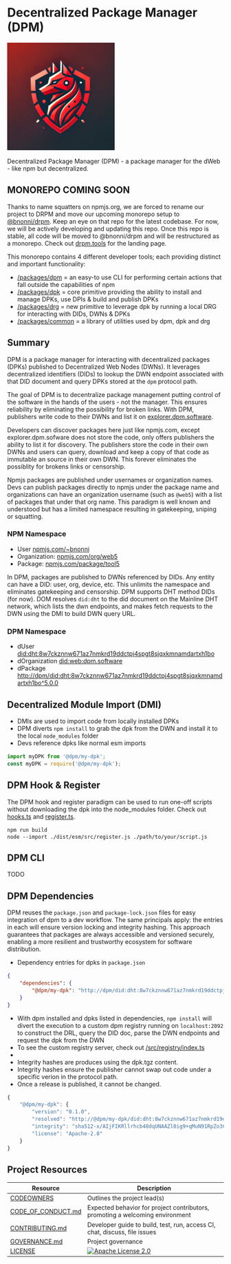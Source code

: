 # Decentralized Package Manager (DPM)

<img src="/assets/img/animal/wolf.webp" height=250 width=250 />

Decentralized Package Manager (DPM) - a package manager for the dWeb - like npm but decentralized.

## MONOREPO COMING SOON

Thanks to name squatters on npmjs.org, we are forced to rename our project to DRPM and move our upcoming monorepo setup to [@bnonni/drpm][drpm-monorepo]. Keep an eye on that repo for the latest codebase. For now, we will be actively developing and updating this repo. Once this repo is stable, all code will be moved to @bnonni/drpm and will be restructured as a monorepo. Check out [drpm.tools](https://drpm.tools) for the landing page.

This monorepo contains 4 different developer tools; each providing distinct and important functionality:

- [/packages/dpm](/packages/dpm/README.md) = an easy-to use CLI for performing certain actions that fall outside the capabilities of npm
- [/packages/dpk](/packages/dpk/README.md) = core primitive providing the ability to install and manage DPKs, use DPIs & build and publish DPKs
- [/packages/drg](/packages/drg/README.md) = new primitive to leverage dpk by running a local DRG for interacting with DIDs, DWNs & DPKs
- [/packages/common](/packages/common/README.md) = a library of utilities used by dpm, dpk and drg

## Summary

DPM is a package manager for interacting with decentralized packages (DPKs) published to Decentralized Web Nodes (DWNs). It leverages decentralized identifiers (DIDs) to lookup the DWN endpoint associated with that DID document and query DPKs stored at the `dpm` protocol path.

The goal of DPM is to decentralize package management putting control of the software in the hands of the users - not the manager. This ensures reliability by eliminating the possibility for broken links. With DPM, publishers write code to their DWNs and list it on [explorer.dpm.software](explorer.dpm.software).

Developers can discover packages here just like npmjs.com, except explorer.dpm.sofware does not store the code, only offers publishers the ability to list it for discovery. The publishers store the code in their own DWNs and users can query, download and keep a copy of that code as immutable an source in their own DWN. This forever eliminates the possiblity for brokens links or censorship.

Npmjs packages are published under usernames or organization names. Devs can publish packages directly to npmjs under the package name and organizations can have an organization username (such as `@web5`) with a list of packages that under that org name. This paradigm is well known and understood but has a limited namespace resulting in gatekeeping, sniping or squatting.

### NPM Namespace

- User [npmjs.com/~bnonni](https://npmjs.com/~bnonni)
- Organization: [npmjs.com/org/web5](https://npmjs.com/org/web5)
- Package: [npmjs.com/package/tool5](npmjs.com/package/tool5)

In DPM, packages are published to DWNs referenced by DIDs. Any entity can have a DID: user, org, device, etc. This unlimits the namespace and eliminates gatekeeping and censorship. DPM supports DHT method DIDs (for now). DOM resolves `did:dht` to the did document on the Mainline DHT network, which lists the dwn endpoints, and makes fetch requests to the DWN using the DMI to build DWN query URL.

### DPM Namespace

- dUser [did:dht:8w7ckznnw671az7nmkrd19ddctpj4spgt8sjqxkmnamdartxh1bo](https://nonni.org/.well-known/did)
- dOrganization [did:web:dpm.software](https://dpm.software/.well-known/did.json)
- dPackage [http://dpm/did:dht:8w7ckznnw671az7nmkrd19ddctpj4spgt8sjqxkmnamdartxh1bo^5.0.0](http://nonni.org/did:dht:8w7ckznnw671az7nmkrd19ddctpj4spgt8sjqxkmnamdartxh1bo/query?filter.tags.name=tool5&filter.tags.version=1.1.2)

## Decentralized Module Import (DMI)

- DMIs are used to import code from locally installed DPKs
- DPM diverts `npm install` to grab the dpk from the DWN and install it to the local `node_modules` folder
- Devs reference dpks like normal esm imports

```ts
import myDPK from '@dpm/my-dpk';
const myDPK = require('@dpm/my-dpk');
```

## DPM Hook & Register

The DPM hook and register paradigm can be used to run one-off scripts without downloading the dpk into the node_modules folder. Check out [hooks.ts](/lib/hooks.ts) and [register.ts](/lib/register.ts).

```shell
npm run build
node --import ./dist/esm/src/register.js ./path/to/your/script.js
```

## DPM CLI

TODO

## DPM Dependencies

DPM reuses the `package.json` and `package-lock.json` files for easy integration of dpm to a dev workflow. The same principals apply: the entries in each will ensure version locking and integrity hashing. This approach guarantees that packages are always accessible and versioned securely, enabling a more resilient and trustworthy ecosystem for software distribution.

- Dependency entries for dpks in `package.json`

```json
{
    "dependencies": {
        "@dpm/my-dpk": "http://dpm/did:dht:8w7ckznnw671az7nmkrd19ddctpj4spgt8sjqxkmnamdartxh1bo^5.0.0"
    }
}
```

- With dpm installed and dpks listed in dependencies, `npm install` will divert the execution to a custom dpm registry running on `localhost:2092` to construct the DRL, query the DID doc, parse the DWN endpoints and request the dpk from the DWN
- To see the custom registry server, check out [/src/registry/index.ts](/src/registry/index.ts)
-
- Integrity hashes are produces using the dpk.tgz content.
- Integrity hashes ensure the publisher cannot swap out code under a specific verion in the protocol path.
- Once a release is published, it cannot be changed.

```ts
{
    "@dpm/my-dpk": {
        "version": "0.1.0",
        "resolved": "http://@dpm/my-dpk/did:dht:8w7ckznnw671az7nmkrd19ddctpj4spgt8sjqxkmnamdartxh1bo^0.1.0"
        "integrity": "sha512-x/AIjFIKRllrhcb48dqUNAAZl0ig9+qMuN91RpZo3Cb2+zuibfh+KISl6+kVVyktDz230JKc208UkQwwMqyB+w==/VNCYsUA==",
        "license": "Apache-2.0"
    }
}
```

## Project Resources

| Resource                                   | Description                                                                    |
| ------------------------------------------ | ------------------------------------------------------------------------------ |
| [CODEOWNERS](./CODEOWNERS)                 | Outlines the project lead(s)                                                   |
| [CODE_OF_CONDUCT.md](./CODE_OF_CONDUCT.md) | Expected behavior for project contributors, promoting a welcoming environment |
| [CONTRIBUTING.md](./CONTRIBUTING.md)       | Developer guide to build, test, run, access CI, chat, discuss, file issues     |
| [GOVERNANCE.md](./GOVERNANCE.md)           | Project governance                                                             |
| [LICENSE](./LICENSE)                       | [![Apache License 2.0][apache-license-badge]][apache-license-link]            |

[apache-license-badge]: https://img.shields.io/badge/license-Apache%202.0-blue.svg
[apache-license-link]: https://opensource.org/licenses/Apache-2.0
[drpm-monorepo]: https://github.com/bnonni/drpm
[drpm-monorepo-package-dpm]: https://github.com/bnonni/drpm/packages/dpm
[drpm-monorepo-package-dpk]: https://github.com/bnonni/drpm/packages/dpk
[drpm-monorepo-package-drg]: https://github.com/bnonni/drpm/packages/drg
[drpm-monorepo-package-common]: https://github.com/bnonni/drpm/packages/common
